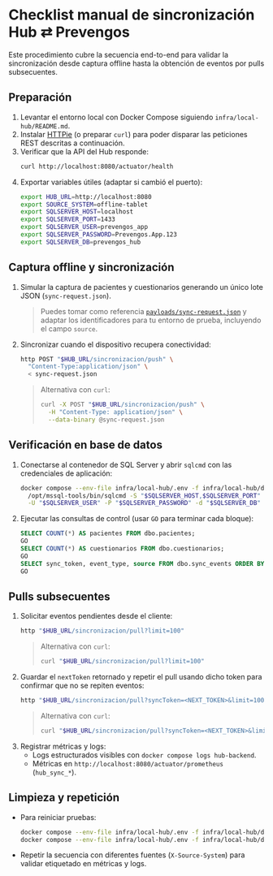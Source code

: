 # Checklist manual de sincronización Hub ⇄ Prevengos

Este procedimiento cubre la secuencia end-to-end para validar la sincronización desde captura offline hasta la obtención de eventos por pulls subsecuentes.

## Preparación

1. Levantar el entorno local con Docker Compose siguiendo `infra/local-hub/README.md`.
2. Instalar [HTTPie](https://httpie.io/) (o preparar `curl`) para poder disparar las peticiones REST descritas a continuación.
3. Verificar que la API del Hub responde:
   ```bash
   curl http://localhost:8080/actuator/health
   ```
4. Exportar variables útiles (adaptar si cambió el puerto):
   ```bash
   export HUB_URL=http://localhost:8080
   export SOURCE_SYSTEM=offline-tablet
   export SQLSERVER_HOST=localhost
   export SQLSERVER_PORT=1433
   export SQLSERVER_USER=prevengos_app
   export SQLSERVER_PASSWORD=Prevengos.App.123
   export SQLSERVER_DB=prevengos_hub
   ```

## Captura offline y sincronización

1. Simular la captura de pacientes y cuestionarios generando un único lote JSON (`sync-request.json`).
   > Puedes tomar como referencia [`payloads/sync-request.json`](../../payloads/sync-request.json)
   > y adaptar los identificadores para tu entorno de prueba, incluyendo el campo `source`.
2. Sincronizar cuando el dispositivo recupera conectividad:
   ```bash
   http POST "$HUB_URL/sincronizacion/push" \
     "Content-Type:application/json" \
     < sync-request.json
   ```
   > Alternativa con `curl`:
   > ```bash
   > curl -X POST "$HUB_URL/sincronizacion/push" \
   >   -H "Content-Type: application/json" \
   >   --data-binary @sync-request.json
   > ```

## Verificación en base de datos

1. Conectarse al contenedor de SQL Server y abrir `sqlcmd` con las credenciales de aplicación:
   ```bash
   docker compose --env-file infra/local-hub/.env -f infra/local-hub/docker-compose.yml exec sqlserver \
     /opt/mssql-tools/bin/sqlcmd -S "$SQLSERVER_HOST,$SQLSERVER_PORT" \
     -U "$SQLSERVER_USER" -P "$SQLSERVER_PASSWORD" -d "$SQLSERVER_DB"
   ```
2. Ejecutar las consultas de control (usar `GO` para terminar cada bloque):
   ```sql
   SELECT COUNT(*) AS pacientes FROM dbo.pacientes;
   GO
   SELECT COUNT(*) AS cuestionarios FROM dbo.cuestionarios;
   GO
   SELECT sync_token, event_type, source FROM dbo.sync_events ORDER BY sync_token;
   GO
   ```

## Pulls subsecuentes

1. Solicitar eventos pendientes desde el cliente:
   ```bash
   http "$HUB_URL/sincronizacion/pull?limit=100"
   ```
   > Alternativa con `curl`:
   > ```bash
   > curl "$HUB_URL/sincronizacion/pull?limit=100"
   > ```
2. Guardar el `nextToken` retornado y repetir el pull usando dicho token para confirmar que no se repiten eventos:
   ```bash
   http "$HUB_URL/sincronizacion/pull?syncToken=<NEXT_TOKEN>&limit=100"
   ```
   > Alternativa con `curl`:
   > ```bash
   > curl "$HUB_URL/sincronizacion/pull?syncToken=<NEXT_TOKEN>&limit=100"
   > ```
3. Registrar métricas y logs:
   * Logs estructurados visibles con `docker compose logs hub-backend`.
   * Métricas en `http://localhost:8080/actuator/prometheus` (`hub_sync_*`).

## Limpieza y repetición

* Para reiniciar pruebas:
  ```bash
  docker compose --env-file infra/local-hub/.env -f infra/local-hub/docker-compose.yml down -v
  docker compose --env-file infra/local-hub/.env -f infra/local-hub/docker-compose.yml up --build
  ```
* Repetir la secuencia con diferentes fuentes (`X-Source-System`) para validar etiquetado en métricas y logs.
